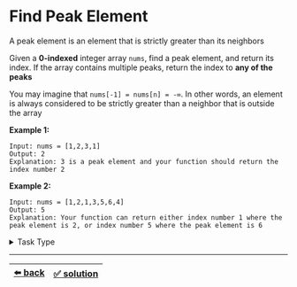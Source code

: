 # Find Peak Element

A peak element is an element that is strictly greater than its neighbors

Given a __0-indexed__ integer array `nums`, find a peak element, and return its index. If the array contains multiple peaks, return the index to __any of the peaks__

You may imagine that `nums[-1] = nums[n] = -∞`. In other words, an element is always considered to be strictly greater than a neighbor that is outside the array

__Example 1:__

```
Input: nums = [1,2,3,1]
Output: 2
Explanation: 3 is a peak element and your function should return the index number 2
```

__Example 2:__

```
Input: nums = [1,2,1,3,5,6,4]
Output: 5
Explanation: Your function can return either index number 1 where the peak element is 2, or index number 5 where the peak element is 6
```

<details>

<summary>Task Type</summary>

This is simply a type of task where we iterate an array using one pointer and get the solution

__Note:__ "pointer" is when we save number to variable like `i` and use `i` as an index of the array and increment or decrement `i` per iteration, the `i` variable is thus called a _pointer_

__Note:__ just to be clear, "iteration" is the code that runs inside the braces of the for-loop (each time the same code is run but with different values of the variable `i` (pointer) for example starting at 0 and ending with the index of the last element of the array)

__Note:__ just to be clear, when we say "iterate an array" it means go over all the elements of the array (for example in the for-loop)

We have already seen a similar task called [Love Triangle](../../cheatsheet/love-triangles.js). To solve that task we also simply iterate an array (and do certain things as we iterate it of course)

__Note:__ in the Love Triangle task as we iterate the array we also employ a technique where we use _values_ of elements of the array as _indexes_ (in order to check if there is a cycle)

</details>

---

| [:arrow_left: back](../task-type.md) | [:white_check_mark: solution](./solution.js) |
| :---: | :---: |
